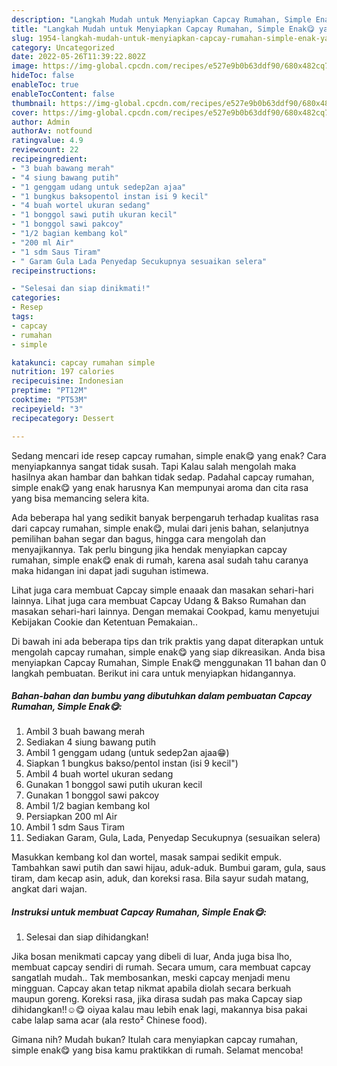 ```yaml
---
description: "Langkah Mudah untuk Menyiapkan Capcay Rumahan, Simple Enak😋 yang Enak"
title: "Langkah Mudah untuk Menyiapkan Capcay Rumahan, Simple Enak😋 yang Enak"
slug: 1954-langkah-mudah-untuk-menyiapkan-capcay-rumahan-simple-enak-yang-enak
category: Uncategorized
date: 2022-05-26T11:39:22.802Z
image: https://img-global.cpcdn.com/recipes/e527e9b0b63ddf90/680x482cq70/capcay-rumahan-simple-enak-foto-resep-utama.jpg
hideToc: false
enableToc: true
enableTocContent: false
thumbnail: https://img-global.cpcdn.com/recipes/e527e9b0b63ddf90/680x482cq70/capcay-rumahan-simple-enak-foto-resep-utama.jpg
cover: https://img-global.cpcdn.com/recipes/e527e9b0b63ddf90/680x482cq70/capcay-rumahan-simple-enak-foto-resep-utama.jpg
author: Admin
authorAv: notfound
ratingvalue: 4.9
reviewcount: 22
recipeingredient:
- "3 buah bawang merah"
- "4 siung bawang putih"
- "1 genggam udang untuk sedep2an ajaa"
- "1 bungkus baksopentol instan isi 9 kecil"
- "4 buah wortel ukuran sedang"
- "1 bonggol sawi putih ukuran kecil"
- "1 bonggol sawi pakcoy"
- "1/2 bagian kembang kol"
- "200 ml Air"
- "1 sdm Saus Tiram"
- " Garam Gula Lada Penyedap Secukupnya sesuaikan selera"
recipeinstructions:

- "Selesai dan siap dinikmati!"
categories:
- Resep
tags:
- capcay
- rumahan
- simple

katakunci: capcay rumahan simple 
nutrition: 197 calories
recipecuisine: Indonesian
preptime: "PT12M"
cooktime: "PT53M"
recipeyield: "3"
recipecategory: Dessert

---
```



Sedang mencari ide resep capcay rumahan, simple enak😋 yang enak? Cara menyiapkannya sangat tidak susah. Tapi Kalau salah mengolah maka hasilnya akan hambar dan bahkan tidak sedap. Padahal capcay rumahan, simple enak😋 yang enak harusnya Kan mempunyai aroma dan cita rasa yang bisa memancing selera kita.


Ada beberapa hal yang sedikit banyak berpengaruh terhadap kualitas rasa dari capcay rumahan, simple enak😋, mulai dari jenis bahan, selanjutnya pemilihan bahan segar dan bagus, hingga cara mengolah dan menyajikannya. Tak perlu bingung jika hendak menyiapkan capcay rumahan, simple enak😋 enak di rumah, karena asal sudah tahu caranya maka hidangan ini dapat jadi suguhan istimewa.

Lihat juga cara membuat Capcay simple enaaak dan masakan sehari-hari lainnya. Lihat juga cara membuat Capcay Udang &amp; Bakso Rumahan dan masakan sehari-hari lainnya. Dengan memakai Cookpad, kamu menyetujui Kebijakan Cookie dan Ketentuan Pemakaian..


Di bawah ini ada beberapa tips dan trik praktis yang dapat diterapkan untuk mengolah capcay rumahan, simple enak😋 yang siap dikreasikan. Anda bisa menyiapkan Capcay Rumahan, Simple Enak😋 menggunakan 11 bahan dan 0 langkah pembuatan. Berikut ini cara untuk menyiapkan hidangannya.

<!--inarticleads1-->

##### Bahan-bahan dan bumbu yang dibutuhkan dalam pembuatan Capcay Rumahan, Simple Enak😋:

1. Ambil 3 buah bawang merah
1. Sediakan 4 siung bawang putih
1. Ambil 1 genggam udang (untuk sedep2an ajaa😁)
1. Siapkan 1 bungkus bakso/pentol instan (isi 9 kecil&#34;)
1. Ambil 4 buah wortel ukuran sedang
1. Gunakan 1 bonggol sawi putih ukuran kecil
1. Gunakan 1 bonggol sawi pakcoy
1. Ambil 1/2 bagian kembang kol
1. Persiapkan 200 ml Air
1. Ambil 1 sdm Saus Tiram
1. Sediakan  Garam, Gula, Lada, Penyedap Secukupnya (sesuaikan selera)


Masukkan kembang kol dan wortel, masak sampai sedikit empuk. Tambahkan sawi putih dan sawi hijau, aduk-aduk. Bumbui garam, gula, saus tiram, dam kecap asin, aduk, dan koreksi rasa. Bila sayur sudah matang, angkat dari wajan. 

<!--inarticleads2-->

##### Instruksi untuk membuat Capcay Rumahan, Simple Enak😋:


1. Selesai dan siap dihidangkan!

Jika bosan menikmati capcay yang dibeli di luar, Anda juga bisa lho, membuat capcay sendiri di rumah. Secara umum, cara membuat capcay sangatlah mudah.. Tak membosankan, meski capcay menjadi menu mingguan. Capcay akan tetap nikmat apabila diolah secara berkuah maupun goreng. Koreksi rasa, jika dirasa sudah pas maka Capcay siap dihidangkan!!☺️😋 oiyaa kalau mau lebih enak lagi, makannya bisa pakai cabe lalap sama acar (ala resto² Chinese food). 

Gimana nih? Mudah bukan? Itulah cara menyiapkan capcay rumahan, simple enak😋 yang bisa kamu praktikkan di rumah. Selamat mencoba!

